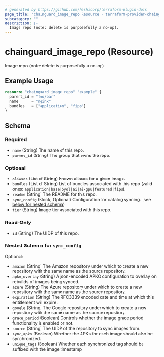 ```yaml
---
# generated by https://github.com/hashicorp/terraform-plugin-docs
page_title: "chainguard_image_repo Resource - terraform-provider-chainguard"
subcategory: ""
description: |-
  Image repo (note: delete is purposefully a no-op).
---
```


# chainguard_image_repo (Resource)

Image repo (note: delete is purposefully a no-op).

## Example Usage

```terraform
resource "chainguard_image_repo" "example" {
  parent_id = "foo/bar"
  name      = "nginx"
  bundles   = ["application", "fips"]
}
```

<!-- schema generated by tfplugindocs -->
## Schema

### Required

- `name` (String) The name of this repo.
- `parent_id` (String) The group that owns the repo.

### Optional

- `aliases` (List of String) Known aliases for a given image.
- `bundles` (List of String) List of bundles associated with this repo (valid ones: `application|base|byol|ai|ai-gpu|featured|fips`).
- `readme` (String) The README for this repo.
- `sync_config` (Block, Optional) Configuration for catalog syncing. (see [below for nested schema](#nestedblock--sync_config))
- `tier` (String) Image tier associated with this repo.

### Read-Only

- `id` (String) The UIDP of this repo.

<a id="nestedblock--sync_config"></a>
### Nested Schema for `sync_config`

Optional:

- `amazon` (String) The Amazon repository under which to create a new repository with the same name as the source repository.
- `apko_overlay` (String) A json-encoded APKO configuration to overlay on rebuilds of images being synced.
- `azure` (String) The Azure repository under which to create a new repository with the same name as the source repository.
- `expiration` (String) The RFC3339 encoded date and time at which this entitlement will expire.
- `google` (String) The Google repository under which to create a new repository with the same name as the source repository.
- `grace_period` (Boolean) Controls whether the image grace period functionality is enabled or not.
- `source` (String) The UIDP of the repository to sync images from.
- `sync_apks` (Boolean) Whether the APKs for each image should also be synchronized.
- `unique_tags` (Boolean) Whether each synchronized tag should be suffixed with the image timestamp.
